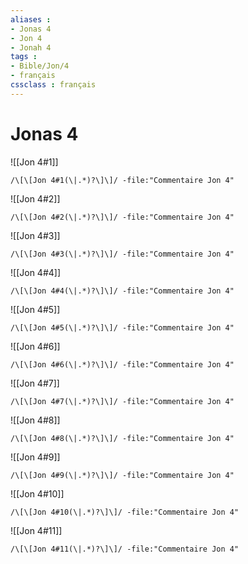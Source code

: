 ```yaml
---
aliases : 
- Jonas 4
- Jon 4
- Jonah 4
tags : 
- Bible/Jon/4
- français
cssclass : français
---
```


# Jonas 4

![[Jon 4#1]]

```query
/\[\[Jon 4#1(\|.*)?\]\]/ -file:"Commentaire Jon 4"
```

![[Jon 4#2]]

```query
/\[\[Jon 4#2(\|.*)?\]\]/ -file:"Commentaire Jon 4"
```

![[Jon 4#3]]

```query
/\[\[Jon 4#3(\|.*)?\]\]/ -file:"Commentaire Jon 4"
```

![[Jon 4#4]]

```query
/\[\[Jon 4#4(\|.*)?\]\]/ -file:"Commentaire Jon 4"
```

![[Jon 4#5]]

```query
/\[\[Jon 4#5(\|.*)?\]\]/ -file:"Commentaire Jon 4"
```

![[Jon 4#6]]

```query
/\[\[Jon 4#6(\|.*)?\]\]/ -file:"Commentaire Jon 4"
```

![[Jon 4#7]]

```query
/\[\[Jon 4#7(\|.*)?\]\]/ -file:"Commentaire Jon 4"
```

![[Jon 4#8]]

```query
/\[\[Jon 4#8(\|.*)?\]\]/ -file:"Commentaire Jon 4"
```

![[Jon 4#9]]

```query
/\[\[Jon 4#9(\|.*)?\]\]/ -file:"Commentaire Jon 4"
```

![[Jon 4#10]]

```query
/\[\[Jon 4#10(\|.*)?\]\]/ -file:"Commentaire Jon 4"
```

![[Jon 4#11]]

```query
/\[\[Jon 4#11(\|.*)?\]\]/ -file:"Commentaire Jon 4"
```

